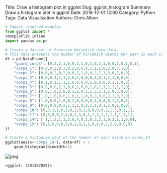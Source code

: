 Title: Draw a histogram plot in ggplot
Slug: ggplot_histogram
Summary: Draw a histogram plot in ggplot
Date: 2016-12-01 12:00
Category: Python
Tags: Data Visualization
Authors: Chris Albon




```python
# Import required modules
from ggplot import *
%matplotlib inline
import pandas as pd
```


```python
# Create a dataset of Prussian Horsekick data data.
# This data presents the number of horsekick deaths per year in each corps
df = pd.DataFrame({
    "guard_corps": [0,2,2,1,0,0,1,1,0,3,0,2,1,0,0,1,0,1,0,1],
    "corps_1": [0,0,0,2,0,3,0,2,0,0,0,1,1,1,0,2,0,3,1,0],
    "corps_2": [0,0,0,2,0,2,0,0,1,1,0,0,2,1,1,0,0,2,0,0],
    "corps_3": [0,0,0,1,1,1,2,0,2,0,0,0,1,0,1,2,1,0,0,0],
    "corps_4": [0,1,0,1,1,1,1,0,0,0,0,1,0,0,0,0,1,1,0,0],
    "corps_5": [0,0,0,0,2,1,0,0,1,0,0,1,0,1,1,1,1,1,1,0],
    "corps_6": [0,0,1,0,2,0,0,1,2,0,1,1,3,1,1,1,0,3,0,0],
    "corps_7": [1,0,1,0,0,0,1,0,1,1,0,0,2,0,0,2,1,0,2,0],
    "corps_8": [1,0,0,0,1,0,0,1,0,0,0,0,1,0,0,0,1,1,0,1],
    "corps_9": [0,0,0,0,0,2,1,1,1,0,2,1,1,0,1,2,0,1,0,0],
    "corps_10": [0,0,1,1,0,1,0,2,0,2,0,0,0,0,2,1,3,0,1,1],
    "corps_11": [0,0,0,0,2,4,0,1,3,0,1,1,1,1,2,1,3,1,3,1],
    "corps_14": [ 1,1,2,1,1,3,0,4,0,1,0,3,2,1,0,2,1,1,0,0],
    "corps_15": [0,1,0,0,0,0,0,1,0,1,1,0,0,0,2,2,0,0,0,0]
})
```


```python
# Create a histogram plot of the number of each value in corps_14
ggplot(aes(x='corps_14'), data=df) + \
    geom_histogram(binwidth=1)
```


![png]({filename}/images/ggplot_histogram/output_3_0.png)





    <ggplot: (281307829)>


